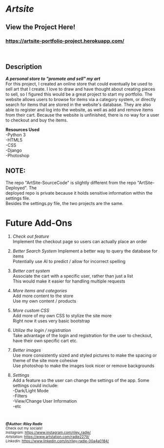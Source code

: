 # *Artsite*

## View the Project Here!
### https://artsite-portfolio-project.herokuapp.com/

<br>

## Description
__*A personal store to "promote and sell" my art*__  
For this project, I created an online store that could eventually be used to 
sell art that I create.  I love to draw and have thought about creating pieces
to sell, so I figured this would be a great project to start my portfolio.
The website allows users to browse for items via a category system,
or directly search for items that are stored in the website's database.  They are also
able to register and log into the website, as well as add and remove items from their cart.
Because the website is unfinished, there is no way for a user to checkout and buy the items.  
  
**Resources Used**  
-Python 3  
-HTML5  
-CSS  
-Django  
-Photoshop  

## NOTE:
The repo "ArtSite-SourceCode" is slightly different from the repo "ArtSite-Deployed". The  
deployed repo is private because it holds sensitive information within the settings file.  
Besides the settings.py file, the two projects are the same. 


# Future Add-Ons
1. *Check out feature*   
Implement the checkout page so users can actually place an order  

2. *Better Search System*
Implement a better way to query the database for items  
Potentially use AI to predict / allow for incorrect spelling  

3. *Better cart system*  
Associate the cart with a specific user, rather than just a list  
This would make it easier for handling multiple requests  

4. *More items and categories*  
Add more content to the store  
Use my own content / products  

5. *More custom CSS*  
Add more of my own CSS to stylize the site more  
Right now it uses very basic bootstrap  

6. *Utilize the login / registration*  
Take advantage of the login and registration for
the user to checkout, have their own specific cart
etc.  

7. *Better images*  
Use more consistently sized and styled pictures to make
the spacing or theme of the site more cohesive  
Use photoshop to make the images look nicer or remove backgrounds  

8. *Settings*  
Add a feature so the user can change the settings of the app. Some settings could include:  
-Dark/Light Mode  
-Filters  
-View/Change User Information  
-etc  

<br>  

<small>  

__*@Author: Riley Radle*__  
Check out my socials!  
*Instagram*: https://www.instagram.com/riley_radle/  
*Artstation*: https://www.artstation.com/radle2279/    
*Linkedin*: https://www.linkedin.com/in/riley-radle-00a4a0184/

</small>


